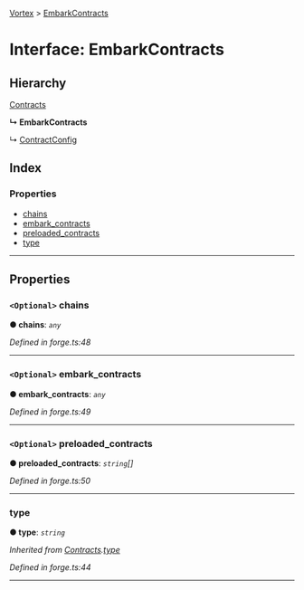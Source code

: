 [Vortex](../README.md) > [EmbarkContracts](../interfaces/embarkcontracts.md)

# Interface: EmbarkContracts

## Hierarchy

 [Contracts](contracts.md)

**↳ EmbarkContracts**

↳  [ContractConfig](contractconfig.md)

## Index

### Properties

* [chains](embarkcontracts.md#chains)
* [embark_contracts](embarkcontracts.md#embark_contracts)
* [preloaded_contracts](embarkcontracts.md#preloaded_contracts)
* [type](embarkcontracts.md#type)

---

## Properties

<a id="chains"></a>

### `<Optional>` chains

**● chains**: *`any`*

*Defined in forge.ts:48*

___
<a id="embark_contracts"></a>

### `<Optional>` embark_contracts

**● embark_contracts**: *`any`*

*Defined in forge.ts:49*

___
<a id="preloaded_contracts"></a>

### `<Optional>` preloaded_contracts

**● preloaded_contracts**: *`string`[]*

*Defined in forge.ts:50*

___
<a id="type"></a>

###  type

**● type**: *`string`*

*Inherited from [Contracts](contracts.md).[type](contracts.md#type)*

*Defined in forge.ts:44*

___

